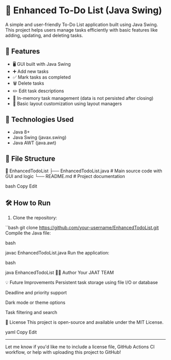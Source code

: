 # 📝 Enhanced To-Do List (Java Swing)

A simple and user-friendly To-Do List application built using Java Swing. This project helps users manage tasks efficiently with basic features like adding, updating, and deleting tasks.

## 🚀 Features

- 🖥️ GUI built with Java Swing
- ➕ Add new tasks
- ✅ Mark tasks as completed
- 🗑️ Delete tasks
- ✏️ Edit task descriptions
- 💾 In-memory task management (data is not persisted after closing)
- 🎨 Basic layout customization using layout managers



## 🧰 Technologies Used

- Java 8+
- Java Swing (javax.swing)
- Java AWT (java.awt)

## 📂 File Structure

📁 EnhancedTodoList
├── EnhancedTodoList.java # Main source code with GUI and logic
└── README.md # Project documentation

bash
Copy
Edit

## 🛠️ How to Run

1. Clone the repository:

``bash
git clone https://github.com/your-username/EnhancedTodoList.git
Compile the Java file:

bash

javac EnhancedTodoList.java
Run the application:

bash

java EnhancedTodoList
🧑‍💻 Author
Your JAAT TEAM



💡 Future Improvements
Persistent task storage using file I/O or database

Deadline and priority support

Dark mode or theme options

Task filtering and search

📄 License
This project is open-source and available under the MIT License.

yaml
Copy
Edit

---

Let me know if you'd like me to include a license file, GitHub Actions CI workflow, or help with uploading this project to GitHub!






